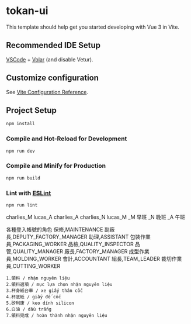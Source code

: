 # tokan-ui

This template should help get you started developing with Vue 3 in Vite.

## Recommended IDE Setup

[VSCode](https://code.visualstudio.com/) + [Volar](https://marketplace.visualstudio.com/items?itemName=Vue.volar) (and disable Vetur).

## Customize configuration

See [Vite Configuration Reference](https://vitejs.dev/config/).

## Project Setup

```sh
npm install
```

### Compile and Hot-Reload for Development

```sh
npm run dev
```

### Compile and Minify for Production

```sh
npm run build
```

### Lint with [ESLint](https://eslint.org/)

```sh
npm run lint
```

charlies_M
lucas_A
charlies_A
charlies_N
lucas_M
\_M 早班
\_N 晚班
\_A 午班

各種登入帳號的角色
保修,MAINTENANCE
副廠長,DEPUTY_FACTORY_MANAGER
助理,ASSISTANT
包裝作業員,PACKAGING_WORKER
品檢,QUALITY_INSPECTOR
品管,QUALITY_MANAGER
廠長,FACTORY_MANAGER
成型作業員,MOLDING_WORKER
會計,ACCOUNTANT
組長,TEAM_LEADER
裁切作業員,CUTTING_WORKER

```
1.領料 / nhận nguyên liệu
2.領料選項 / mục lựa chọn nhận nguyên liệu
3.杯身紙台車 / xe giấy thân cốc
4.杯底紙 / giấy đế cốc
5.矽利康 / keo dính silicon
6.白油 / dầu trắng
7.領料完成 / hoàn thành nhận nguyên liệu
```
